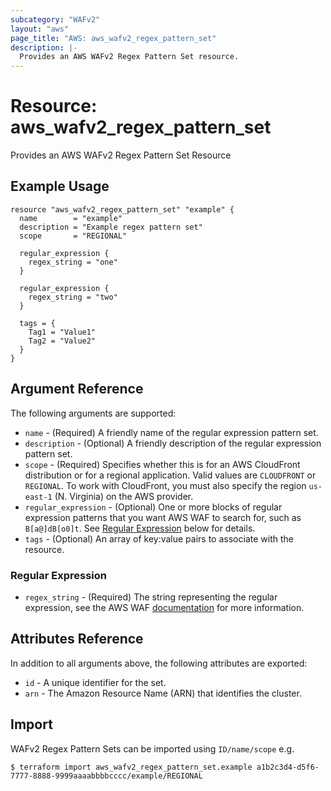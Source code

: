 ```yaml
---
subcategory: "WAFv2"
layout: "aws"
page_title: "AWS: aws_wafv2_regex_pattern_set"
description: |-
  Provides an AWS WAFv2 Regex Pattern Set resource.
---
```


# Resource: aws_wafv2_regex_pattern_set

Provides an AWS WAFv2 Regex Pattern Set Resource

## Example Usage

```hcl
resource "aws_wafv2_regex_pattern_set" "example" {
  name        = "example"
  description = "Example regex pattern set"
  scope       = "REGIONAL"

  regular_expression {
    regex_string = "one"
  }

  regular_expression {
    regex_string = "two"
  }

  tags = {
    Tag1 = "Value1"
    Tag2 = "Value2"
  }
}
```

## Argument Reference

The following arguments are supported:

* `name` - (Required) A friendly name of the regular expression pattern set.
* `description` - (Optional) A friendly description of the regular expression pattern set.
* `scope` - (Required) Specifies whether this is for an AWS CloudFront distribution or for a regional application. Valid values are `CLOUDFRONT` or `REGIONAL`. To work with CloudFront, you must also specify the region `us-east-1` (N. Virginia) on the AWS provider.
* `regular_expression` - (Optional) One or more blocks of regular expression patterns that you want AWS WAF to search for, such as `B[a@]dB[o0]t`. See [Regular Expression](#regular-expression) below for details.
* `tags` - (Optional) An array of key:value pairs to associate with the resource.

### Regular Expression

* `regex_string` - (Required) The string representing the regular expression, see the AWS WAF [documentation](https://docs.aws.amazon.com/waf/latest/developerguide/waf-regex-pattern-set-creating.html) for more information.

## Attributes Reference

In addition to all arguments above, the following attributes are exported:

* `id` - A unique identifier for the set.
* `arn` - The Amazon Resource Name (ARN) that identifies the cluster.

## Import

WAFv2 Regex Pattern Sets can be imported using `ID/name/scope` e.g.

```
$ terraform import aws_wafv2_regex_pattern_set.example a1b2c3d4-d5f6-7777-8888-9999aaaabbbbcccc/example/REGIONAL
```
